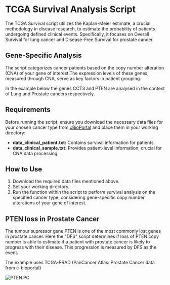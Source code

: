 # TCGA Survival Analysis Script

The TCGA Survival script utilizes the Kaplan-Meier estimate, a crucial methodology in disease research, to estimate the probability of patients undergoing defined clinical events. Specifically, it focuses on Overall Survival for lung cancer and Disease-Free Survival for prostate cancer.

## Gene-Specific Analysis

The script categorizes cancer patients based on the copy number alteration (CNA) of your gene of interest.The expression levels of these genes, measured through CNA, serve as key factors in patient grouping.

In the example below the genes CCT3 and PTEN are analysed in the context of Lung and Prostate cancers respectively.

## Requirements

Before running the script, ensure you download the necessary data files for your chosen cancer type from [cBioPortal](https://www.cbioportal.org/) and place them in your working directory:

- **data_clinical_patient.txt:** Contains survival information for patients.
- **data_clinical_sample.txt:** Provides patient-level information, crucial for CNA data processing.

## How to Use

1. Download the required data files mentioned above.
2. Set your working directory.
3. Run the function within the script to perform survival analysis on the specified cancer type, considering gene-specific copy number alterations of your gene of interest.

## PTEN loss in Prostate Cancer

The tumour supressor gene PTEN is one of the most commonly lost genes in prostate cancer. Here the "DFS" script determines if loss of PTEN copy number is able to estimate if a patient with prostate cancer is likely to progress with their disease. This progression is measured by DFS as the event.

The example uses TCGA-PRAD (PanCancer Atlas: Prostate Cancer data from c-bioportal)

![PTEN PC](https://user-images.githubusercontent.com/18528125/173332063-d6286cc4-9c33-4bf9-8e85-5e4e40c49435.png)
